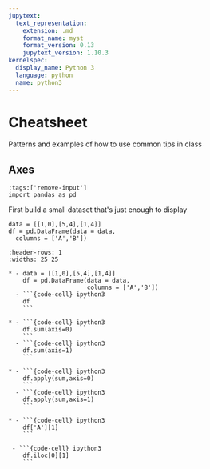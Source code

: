 ```yaml
---
jupytext:
  text_representation:
    extension: .md
    format_name: myst
    format_version: 0.13
    jupytext_version: 1.10.3
kernelspec:
  display_name: Python 3
  language: python
  name: python3
---
```


# Cheatsheet

Patterns and examples of how to use common tips in class

## Axes

```{code-cell} ipython3
:tags:['remove-input']
import pandas as pd
```

First build a small dataset that's just enough to display

```{code-cell} ipython3
data = [[1,0],[5,4],[1,4]]
df = pd.DataFrame(data = data,
  columns = ['A','B'])
```

``````{list-table}
:header-rows: 1
:widths: 25 25

* - data = [[1,0],[5,4],[1,4]]
    df = pd.DataFrame(data = data,
                      columns = ['A','B'])
  - ```{code-cell} ipython3
    df
    ```

* - ```{code-cell} ipython3
    df.sum(axis=0)
    ```
  - ```{code-cell} ipython3
    df.sum(axis=1)
    ```

* - ```{code-cell} ipython3
    df.apply(sum,axis=0)
    ```
  - ```{code-cell} ipython3
    df.apply(sum,axis=1)
    ```

* - ```{code-cell} ipython3
    df['A'][1]
    ```

 - ```{code-cell} ipython3
    df.iloc[0][1]
    ```
``````

